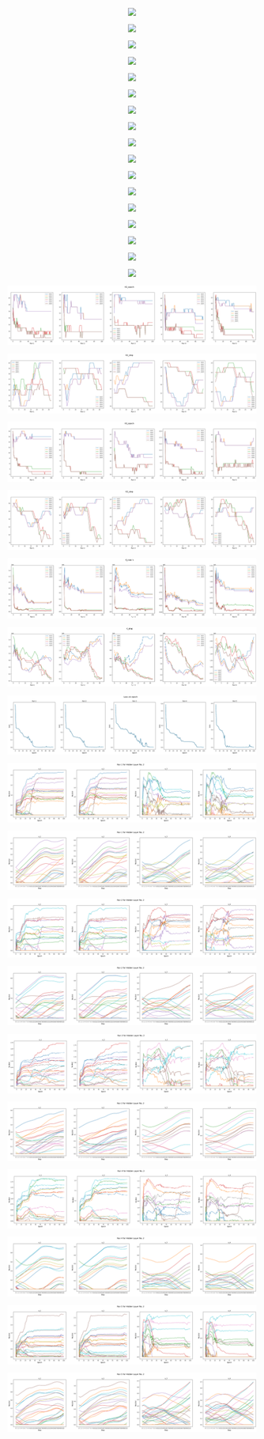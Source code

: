 <p align="center"> <img src=f"figs/MLP_5_32_all_epochs_figs/all_figs/K2_epoch.png" /> </p>
<p align="center"> <img src=f"figs/MLP_5_32_all_epochs_figs/all_figs/K2_step.png" /> </p>
<p align="center"> <img src=f"figs/MLP_5_32_all_epochs_figs/all_figs/K3_epoch.png" /> </p>
<p align="center"> <img src=f"figs/MLP_5_32_all_epochs_figs/all_figs/K3_step.png" /> </p>
<p align="center"> <img src=f"figs/MLP_5_32_all_epochs_figs/all_figs/K_epoch.png" /> </p>
<p align="center"> <img src=f"figs/MLP_5_32_all_epochs_figs/all_figs/K_step.png" /> </p>
<p align="center"> <img src=f"figs/MLP_5_32_all_epochs_figs/all_figs/loss_step.png" /> </p>
<p align="center"> <img src=f"figs/MLP_5_32_all_epochs_figs/all_figs/Run_1_epoch.png" /> </p>
<p align="center"> <img src=f"figs/MLP_5_32_all_epochs_figs/all_figs/Run_1_step.png" /> </p>
<p align="center"> <img src=f"figs/MLP_5_32_all_epochs_figs/all_figs/Run_2_epoch.png" /> </p>
<p align="center"> <img src=f"figs/MLP_5_32_all_epochs_figs/all_figs/Run_2_step.png" /> </p>
<p align="center"> <img src=f"figs/MLP_5_32_all_epochs_figs/all_figs/Run_3_epoch.png" /> </p>
<p align="center"> <img src=f"figs/MLP_5_32_all_epochs_figs/all_figs/Run_3_step.png" /> </p>
<p align="center"> <img src=f"figs/MLP_5_32_all_epochs_figs/all_figs/Run_4_epoch.png" /> </p>
<p align="center"> <img src=f"figs/MLP_5_32_all_epochs_figs/all_figs/Run_4_step.png" /> </p>
<p align="center"> <img src=f"figs/MLP_5_32_all_epochs_figs/all_figs/Run_5_epoch.png" /> </p>
<p align="center"> <img src=f"figs/MLP_5_32_all_epochs_figs/all_figs/Run_5_step.png" /> </p>
<p align="center"> <img src= 'all_figs/K2_epoch.png' /> </p>
<p align="center"> <img src= 'all_figs/K2_step.png' /> </p>
<p align="center"> <img src= 'all_figs/K3_epoch.png' /> </p>
<p align="center"> <img src= 'all_figs/K3_step.png' /> </p>
<p align="center"> <img src= 'all_figs/K_epoch.png' /> </p>
<p align="center"> <img src= 'all_figs/K_step.png' /> </p>
<p align="center"> <img src= 'all_figs/loss_step.png' /> </p>
<p align="center"> <img src= 'all_figs/Run_1_epoch.png' /> </p>
<p align="center"> <img src= 'all_figs/Run_1_step.png' /> </p>
<p align="center"> <img src= 'all_figs/Run_2_epoch.png' /> </p>
<p align="center"> <img src= 'all_figs/Run_2_step.png' /> </p>
<p align="center"> <img src= 'all_figs/Run_3_epoch.png' /> </p>
<p align="center"> <img src= 'all_figs/Run_3_step.png' /> </p>
<p align="center"> <img src= 'all_figs/Run_4_epoch.png' /> </p>
<p align="center"> <img src= 'all_figs/Run_4_step.png' /> </p>
<p align="center"> <img src= 'all_figs/Run_5_epoch.png' /> </p>
<p align="center"> <img src= 'all_figs/Run_5_step.png' /> </p>
